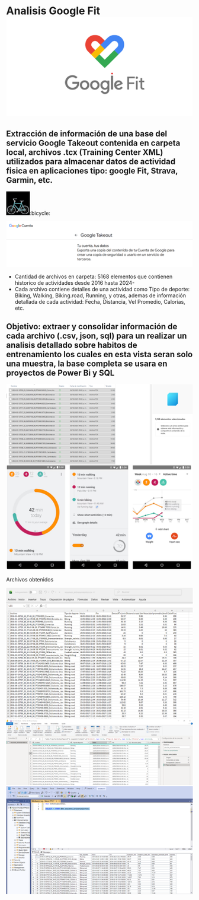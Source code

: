 # Analisis Google Fit ![1761613374687](image/Readme/1761613374687.png)

## Extracción de información de una base del servicio Google Takeout contenida en carpeta local, archivos .tcx (Training Center XML) utilizados para almacenar datos de actividad fisica en aplicaciones tipo: google Fit, Strava, Garmin, etc. 
![1761615690990](image/Readme/1761615690990.png):bicycle:

![1761613415727](image/Readme/1761613415727.png)

- Cantidad de archivos en carpeta: 5168 elementos que contienen historico de actividades desde 2016 hasta 2024-
- Cada archivo contiene detalles de una actividad como Tipo de deporte:
Biking, Walking, Biking.road, Running, y otras, ademas de información detallada de cada actividad: Fecha, Distancia, Vel Promedio, Calorías, etc.

## Objetivo: extraer y consolidar información de cada archivo (.csv, json, sql) para un realizar un analisis detallado sobre habitos de entrenamiento los cuales en esta vista seran solo una muestra, la base completa se usara en proyectos de Power Bi y SQL

![1761600131341](image/Readme/1761600131341.png)   ![1761608091173](image/Readme/1761608091173.png)

Archivos obtenidos

![1761614456284](image/Readme/1761614456284.png)
![1761614644619](image/Readme/1761614644619.png)
![1761614779233](image/Readme/1761614779233.png)